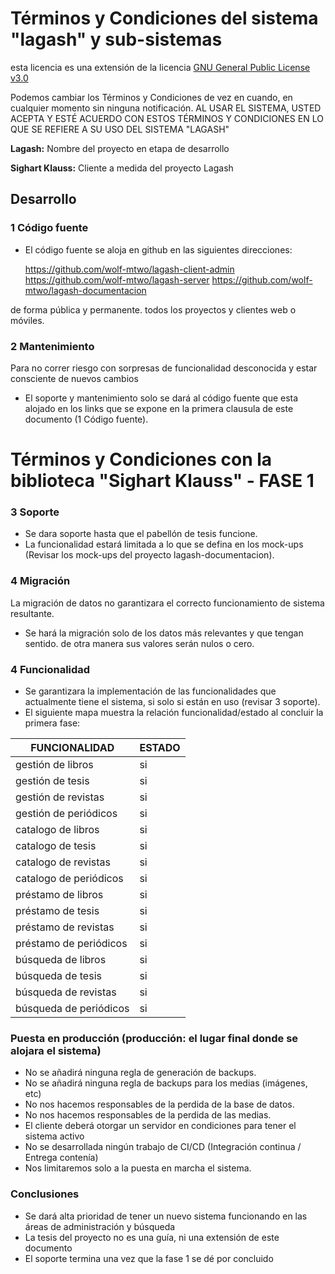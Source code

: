 # Términos y Condiciones del sistema "lagash" y sub-sistemas

esta licencia es una extensión de la licencia [GNU General Public License v3.0](https://www.gnu.org/licenses/gpl-3.0.html)

Podemos cambiar los Términos y Condiciones de vez en cuando, en cualquier momento sin ninguna notificación. AL USAR EL SISTEMA, USTED ACEPTA Y ESTÉ ACUERDO CON ESTOS TÉRMINOS Y CONDICIONES EN LO QUE SE REFIERE A SU USO DEL SISTEMA "LAGASH"

**Lagash:** Nombre del proyecto en etapa de desarrollo

**Sighart Klauss:** Cliente a medida del proyecto Lagash

## Desarrollo
### 1 Código fuente
- El código fuente se aloja en github en las siguientes direcciones:

    https://github.com/wolf-mtwo/lagash-client-admin
    https://github.com/wolf-mtwo/lagash-server
    https://github.com/wolf-mtwo/lagash-documentacion
  
de forma pública y permanente. todos los proyectos y clientes web o móviles.

### 2 Mantenimiento
Para no correr riesgo con sorpresas de funcionalidad desconocida y estar consciente de nuevos cambios
- El soporte y mantenimiento solo se dará al código fuente que esta alojado en los links que se expone en la primera clausula de este documento (1 Código fuente).

# Términos y Condiciones con la biblioteca "Sighart Klauss" - FASE 1

### 3 Soporte
- Se dara soporte hasta que el pabellón de tesis funcione.
- La funcionalidad estará limitada a lo que se defina en los mock-ups (Revisar los mock-ups del proyecto lagash-documentacion).

### 4 Migración
La migración de datos no garantizara el correcto funcionamiento de sistema resultante.
  - Se hará la migración solo de los datos más relevantes y que tengan sentido. de otra manera sus valores serán nulos o cero.

### 4 Funcionalidad
- Se garantizara la implementación de las funcionalidades que actualmente tiene el sistema, si solo si están en uso (revisar 3 soporte).
- El siguiente mapa muestra la relación funcionalidad/estado al concluir la primera fase:

| FUNCIONALIDAD           | ESTADO |
|-------------------------|--------|
| gestión de libros       | si |
| gestión de tesis        | si |
| gestión de revistas     | si |
| gestión de periódicos   | si |
| catalogo de libros      | si |
| catalogo de tesis       | si |
| catalogo de revistas    | si |
| catalogo de periódicos  | si |
| préstamo de libros      | si |
| préstamo de tesis       | si |
| préstamo de revistas    | si |
| préstamo de periódicos  | si |
| búsqueda de libros      | si |
| búsqueda de tesis       | si |
| búsqueda de revistas    | si |
| búsqueda de periódicos  | si |

### Puesta en producción (producción: el lugar final donde se alojara el sistema)
- No se añadirá ninguna regla de generación de backups.
- No se añadirá ninguna regla de backups para los medias (imágenes, etc)
- No nos hacemos responsables de la perdida de la base de datos.
- No nos hacemos responsables de la perdida de las medias.
- El cliente deberá otorgar un servidor en condiciones para tener el sistema activo
- No se desarrollada ningún trabajo de CI/CD (Integración continua / Entrega contenía)
- Nos limitaremos solo a la puesta en marcha el sistema.

### Conclusiones
- Se dará alta prioridad de tener un nuevo sistema funcionando en las áreas de administración y búsqueda
- La tesis del proyecto no es una guía, ni una extensión de este documento
- El soporte termina una vez que la fase 1 se dé por concluido
